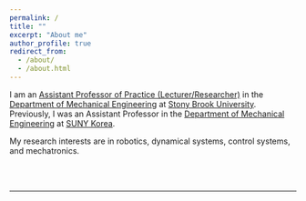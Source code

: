 ```yaml
---
permalink: /
title: ""
excerpt: "About me"
author_profile: true
redirect_from: 
  - /about/
  - /about.html
---
```


I am an <a href="https://me.stonybrook.edu/people/faculty/Fakhari_Amin.php" target="_blank">Assistant Professor of Practice (Lecturer/Researcher)</a> in the <a href="https://me.stonybrook.edu/" target="_blank">Department of Mechanical Engineering</a> at <a href="https://www.stonybrook.edu/" target="_blank">Stony Brook University</a>. Previously, I was an Assistant Professor in the <a href="https://me.sunykorea.ac.kr/me/" target="_blank">Department of Mechanical Engineering</a> at <a href="https://www.sunykorea.ac.kr/en/" target="_blank">SUNY Korea</a>.

<!-- I obtained my PhD from the Department of Mechanical Engineering at Isfahan University of Technology. -->

My research interests are in robotics, dynamical systems, control systems, and mechatronics.

<br>
<br>

<hr>


<!-- <h3>Recent News:</h3>
<ul style="margin-left: 0; padding-left: 1.5em; list-style-type: disc;">
  <li><b>May 19, 2023</b>: Jay Best received the "Graduate Research Excellence Award" from the Department of Mechanical Engineering for exceptionally strong thesis. Congratulations!</li>
  <li><b>May 2, 2023</b>: Jay Best successfully defended his MS thesis. Congratulations!</li>
</ul> -->